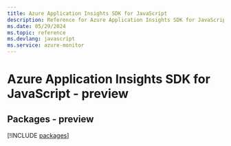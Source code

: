 ```yaml
---
title: Azure Application Insights SDK for JavaScript
description: Reference for Azure Application Insights SDK for JavaScript
ms.date: 05/29/2024
ms.topic: reference
ms.devlang: javascript
ms.service: azure-monitor
---
```

# Azure Application Insights SDK for JavaScript - preview
## Packages - preview
[!INCLUDE [packages](application-insights-index.md)]